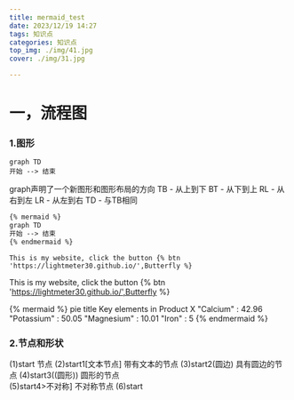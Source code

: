 ```yaml
---
title: mermaid_test
date: 2023/12/19 14:27
tags: 知识点
categories: 知识点
top_img: ./img/41.jpg
cover: ./img/31.jpg

---
```


# 一，流程图

### 	1.图形

```
graph TD
开始 --> 结束
```

graph声明了一个新图形和图形布局的方向
TB - 从上到下
BT - 从下到上
RL - 从右到左
LR - 从左到右
TD - 与TB相同

```markdown
{% mermaid %}
graph TD
开始 --> 结束
{% endmermaid %}
```

```
This is my website, click the button {% btn 'https://lightmeter30.github.io/',Butterfly %}
```

This is my website, click the button {% btn 'https://lightmeter30.github.io/',Butterfly %}

{% mermaid %}
pie
    title Key elements in Product X
    "Calcium" : 42.96
    "Potassium" : 50.05
    "Magnesium" : 10.01
    "Iron" :  5
{% endmermaid %}

### 2.节点和形状

(1)start				节点
(2)start1[文本节点]	带有文本的节点 
(3)start2(圆边)	具有圆边的节点
(4)start3((圆形))	圆形的节点   
(5)start4>不对称]  不对称节点
(6)start


